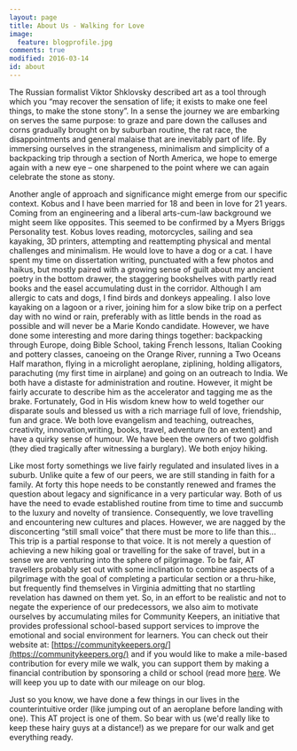 ```yaml
---
layout: page
title: About Us - Walking for Love
image:
  feature: blogprofile.jpg
comments: true
modified: 2016-03-14
id: about
---
```


The Russian formalist Viktor Shklovsky described art as a tool through which you “may recover the sensation of life; it exists to make one feel things, to make the stone stony”. In a sense the journey we are embarking on serves the same purpose: to graze and pare down the calluses and corns gradually brought on by suburban routine, the rat race, the disappointments and general malaise that are inevitably part of life. By immersing ourselves in the strangeness, minimalism and simplicity of a backpacking trip through a section of North America, we hope to emerge again with a new eye – one sharpened to the point where we can again celebrate the stone as stony.

Another angle of approach and significance might emerge from our specific context. Kobus and I have been married for 18 and been in love for 21 years. Coming from an engineering and a liberal arts-cum-law background we might seem like opposites. This seemed to be confirmed by a Myers Briggs Personality test. Kobus loves reading, motorcycles, sailing and sea kayaking, 3D printers, attempting and reattempting physical and mental challenges and minimalism. He would love to have a dog or a cat. I have spent my time on dissertation writing, punctuated with a few photos and haikus, but mostly paired with a growing sense of guilt about my ancient poetry in the bottom drawer, the staggering bookshelves with partly read books and the easel accumulating dust in the corridor. Although I am allergic to cats and dogs, I find birds and donkeys appealing. I also love kayaking on a lagoon or a river, joining him for a slow bike trip on a perfect day with no wind or rain, preferably with as little bends in the road as possible and will never be a Marie Kondo candidate. However, we have done some interesting and more daring things together: backpacking through Europe, doing Bible School, taking French lessons, Italian Cooking and pottery classes, canoeing on the Orange River, running a Two Oceans Half marathon, flying in a microlight aeroplane, ziplining, holding alligators, parachuting (my first time in airplane) and going on an outreach to India. We both have a distaste for administration and routine. However, it might be fairly accurate to describe him as the accelerator and tagging me as the brake. Fortunately, God in His wisdom knew how to weld together our disparate souls and blessed us with a rich marriage full of love, friendship, fun and grace. We both love evangelism and teaching, outreaches, creativity, innovation,writing, books, travel, adventure (to an extent) and have a quirky sense of humour. We have been the owners of two goldfish (they died tragically after witnessing a burglary). We both enjoy hiking.

Like most forty somethings we live fairly regulated and insulated lives in a suburb.  Unlike quite a few of our peers, we are still standing in faith for a family. At forty this hope needs to be constantly renewed and frames the question about legacy and significance in a very particular way. Both of us have the need to evade established routine from time to time and succumb to the luxury and novelty of transience. Consequently, we love travelling and encountering new cultures and places. However, we are nagged by the disconcerting “still small voice” that there must be more to life than this... This trip is a partial response to that voice. It is not merely a question of achieving a new hiking goal or travelling for the sake of travel, but in a sense we are venturing into the sphere of pilgrimage. To be fair, AT travellers probably set out with some inclination to combine aspects of a pilgrimage with the goal of completing a particular section or a thru-hike, but frequently find themselves in Virginia admitting that no startling revelation has dawned on them  yet. So, in an effort to be realistic and not to negate the experience of our predecessors, we also aim to motivate ourselves by accumulating miles for Community Keepers, an initiative that provides professional school-based support services to improve the emotional and social environment for learners. You can check out their website at: [https://communitykeepers.org/](https://communitykeepers.org/) and if you would like to make a mile-based contribution for every mile we walk, you can support them by making a financial contribution by sponsoring a child or school (read more [here](/charity). We will keep you up to date with our mileage on our blog.

Just so you know, we have done a few things in our lives in the counterintuitive order (like jumping out of an aeroplane before landing with one).  This AT project is one of them.
So bear with us (we'd really like to keep these hairy guys at a distance!) as we prepare for our walk and get everything ready.
